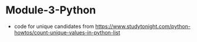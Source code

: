 # Module-3-Python
* code for unique candidates from https://www.studytonight.com/python-howtos/count-unique-values-in-python-list
